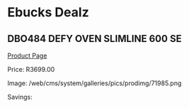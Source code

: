 
# Ebucks Dealz
## DBO484 DEFY OVEN SLIMLINE 600 SE
[Product Page](https://www.ebucks.com/web/shop/productSelected.do?prodId=1232918772&catId=704989856)

Price: R3699.00

Image: /web/cms/system/galleries/pics/prodimg/71985.png

Savings: 


	